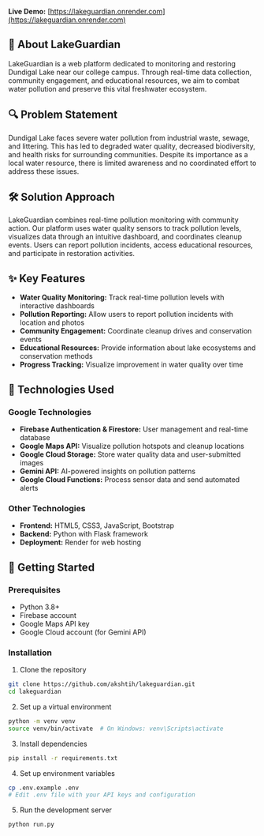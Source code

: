 **Live Demo:** [https://lakeguardian.onrender.com](https://lakeguardian.onrender.com)

## 🌊 About LakeGuardian

LakeGuardian is a web platform dedicated to monitoring and restoring Dundigal Lake near our college campus. Through real-time data collection, community engagement, and educational resources, we aim to combat water pollution and preserve this vital freshwater ecosystem.

## 🔍 Problem Statement

Dundigal Lake faces severe water pollution from industrial waste, sewage, and littering. This has led to degraded water quality, decreased biodiversity, and health risks for surrounding communities. Despite its importance as a local water resource, there is limited awareness and no coordinated effort to address these issues.

## 🛠️ Solution Approach

LakeGuardian combines real-time pollution monitoring with community action. Our platform uses water quality sensors to track pollution levels, visualizes data through an intuitive dashboard, and coordinates cleanup events. Users can report pollution incidents, access educational resources, and participate in restoration activities.

## ✨ Key Features

- **Water Quality Monitoring:** Track real-time pollution levels with interactive dashboards
- **Pollution Reporting:** Allow users to report pollution incidents with location and photos
- **Community Engagement:** Coordinate cleanup drives and conservation events
- **Educational Resources:** Provide information about lake ecosystems and conservation methods
- **Progress Tracking:** Visualize improvement in water quality over time

## 🔌 Technologies Used

### Google Technologies
- **Firebase Authentication & Firestore:** User management and real-time database
- **Google Maps API:** Visualize pollution hotspots and cleanup locations
- **Google Cloud Storage:** Store water quality data and user-submitted images
- **Gemini API:** AI-powered insights on pollution patterns
- **Google Cloud Functions:** Process sensor data and send automated alerts

### Other Technologies
- **Frontend:** HTML5, CSS3, JavaScript, Bootstrap
- **Backend:** Python with Flask framework
- **Deployment:** Render for web hosting

## 🚀 Getting Started

### Prerequisites
- Python 3.8+
- Firebase account
- Google Maps API key
- Google Cloud account (for Gemini API)

### Installation

1. Clone the repository
```bash
git clone https://github.com/akshtih/lakeguardian.git
cd lakeguardian
```

2. Set up a virtual environment
```bash
python -m venv venv
source venv/bin/activate  # On Windows: venv\Scripts\activate
```

3. Install dependencies
```bash
pip install -r requirements.txt
```

4. Set up environment variables
```bash
cp .env.example .env
# Edit .env file with your API keys and configuration
```

5. Run the development server
```bash
python run.py
```

